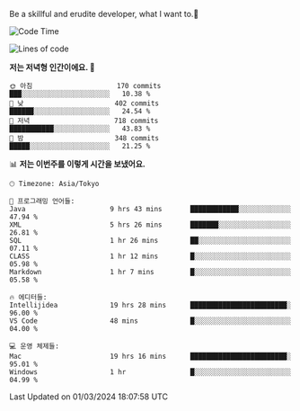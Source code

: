 Be a skillful and erudite developer, what I want to.👶

<!--START_SECTION:waka-->
![Code Time](http://img.shields.io/badge/Code%20Time-464%20hrs%2022%20mins-blue)

![Lines of code](https://img.shields.io/badge/%EC%A0%80%EB%8A%94%20%EC%97%AC%ED%83%9C%EA%B9%8C%EC%A7%80%20-778.7%20thousand%20%EC%A4%84%EC%9D%98%20%EC%BD%94%EB%93%9C%EB%A5%BC%20%EC%9E%91%EC%84%B1%ED%96%88%EC%96%B4%EC%9A%94.-blue)

**저는 저녁형 인간이에요. 🦉** 

```text
🌞 아침                     170 commits         ███░░░░░░░░░░░░░░░░░░░░░░   10.38 % 
🌆 낮　                     402 commits         ██████░░░░░░░░░░░░░░░░░░░   24.54 % 
🌃 저녁                     718 commits         ███████████░░░░░░░░░░░░░░   43.83 % 
🌙 밤　                     348 commits         █████░░░░░░░░░░░░░░░░░░░░   21.25 % 
```


📊 **저는 이번주를 이렇게 시간을 보냈어요.** 

```text
🕑︎ Timezone: Asia/Tokyo

💬 프로그래밍 언어들: 
Java                     9 hrs 43 mins       ████████████░░░░░░░░░░░░░   47.94 % 
XML                      5 hrs 26 mins       ███████░░░░░░░░░░░░░░░░░░   26.81 % 
SQL                      1 hr 26 mins        ██░░░░░░░░░░░░░░░░░░░░░░░   07.11 % 
CLASS                    1 hr 12 mins        █░░░░░░░░░░░░░░░░░░░░░░░░   05.98 % 
Markdown                 1 hr 7 mins         █░░░░░░░░░░░░░░░░░░░░░░░░   05.58 % 

🔥 에디터들: 
Intellijidea             19 hrs 28 mins      ████████████████████████░   96.00 % 
VS Code                  48 mins             █░░░░░░░░░░░░░░░░░░░░░░░░   04.00 % 

💻 운영 체제들: 
Mac                      19 hrs 16 mins      ████████████████████████░   95.01 % 
Windows                  1 hr                █░░░░░░░░░░░░░░░░░░░░░░░░   04.99 % 
```


 Last Updated on 01/03/2024 18:07:58 UTC
<!--END_SECTION:waka-->

